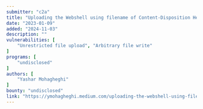 ```yaml
---
submitter: "c2a"
title: "Uploading the Webshell using filename of Content-Disposition Header Story!"
date: "2023-01-09"
added: "2024-11-03"
description: ""
vulnerabilities: [
    "Unrestricted file upload", "Arbitrary file write"
]
programs: [
    "undisclosed"
]
authors: [
    "Yashar Mohagheghi"
]
bounty: "undisclosed"
link: "https://ymohagheghi.medium.com/uploading-the-webshell-using-filename-of-content-disposition-header-story-59ba87752311"
---
```




